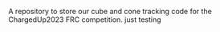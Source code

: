 A repository to store our cube and cone tracking code for the ChargedUp2023 FRC competition. just testing